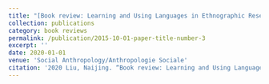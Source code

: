 ```yaml
---
title: "[Book review: Learning and Using Languages in Ethnographic Research. Edited by Robert Gibb, Annabel Tremlett and Julien Danero Iglesias.](https://doi.org/10.1111/1469-8676.12985)"
collection: publications
category: book reviews
permalink: /publication/2015-10-01-paper-title-number-3
excerpt: ''
date: 2020-01-01
venue: 'Social Anthropology/Anthropologie Sociale'
citation: '2020 Liu, Naijing. “Book review: Learning and Using Languages in Ethnographic Research. Edited by Robert Gibb, Annabel Tremlett and Julien Danero Iglesias.” Social Anthropology/Anthropologie Sociale (Q1 Journal inanthropology). doi:10.1111/1469-8676.12985'
---
```

<!-- 
; Download paper [here](/files/陈亮_刘乃菁_全球地方化_疫情下非洲公立大学的转型危机 en.pdf)

; Recommended citation: Liu, Naijing. (2015). "Paper Title Number 3." <i>Journal 1</i>. 1(3). -->
